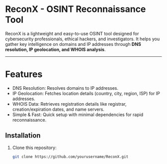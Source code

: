 # ReconX - OSINT Reconnaissance Tool #

ReconX is a lightweight and easy-to-use OSINT tool designed for cybersecurity professionals, ethical hackers, and investigators. It helps you gather key intelligence on domains and IP addresses through **DNS resolution, IP geolocation, and WHOIS analysis**.

---

# Features #

- DNS Resolution: Resolves domains to IP addresses.
- IP Geolocation: Fetches location details (country, city, region, ISP) for IP addresses.
- WHOIS Data: Retrieves registration details like registrar, creation/expiration dates, and name servers.
- Simple & Fast: Quick setup with minimal dependencies for rapid reconnaissance.
## Installation

1. Clone this repository:
   ```bash
   git clone https://github.com/yourusername/ReconX.git
